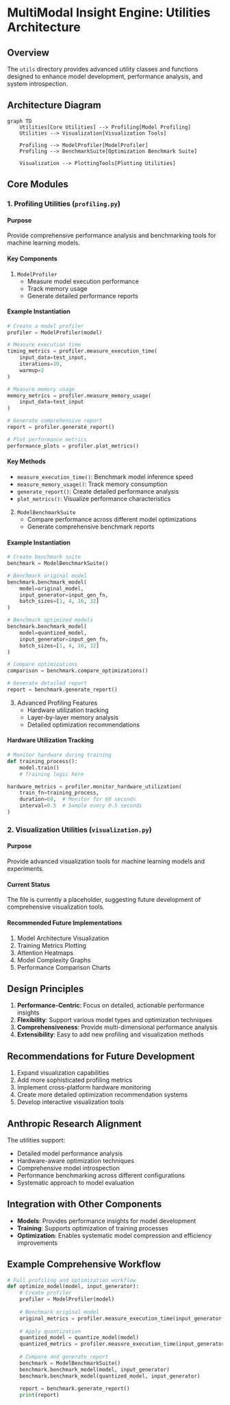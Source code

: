 # MultiModal Insight Engine: Utilities Architecture

## Overview

The `utils` directory provides advanced utility classes and functions designed to enhance model development, performance analysis, and system introspection.

## Architecture Diagram

```mermaid
graph TD
    Utilities[Core Utilities] --> Profiling[Model Profiling]
    Utilities --> Visualization[Visualization Tools]
    
    Profiling --> ModelProfiler[ModelProfiler]
    Profiling --> BenchmarkSuite[Optimization Benchmark Suite]
    
    Visualization --> PlottingTools[Plotting Utilities]
```

## Core Modules

### 1. Profiling Utilities (`profiling.py`)

#### Purpose
Provide comprehensive performance analysis and benchmarking tools for machine learning models.

#### Key Components

1. `ModelProfiler`
   - Measure model execution performance
   - Track memory usage
   - Generate detailed performance reports

#### Example Instantiation
```python
# Create a model profiler
profiler = ModelProfiler(model)

# Measure execution time
timing_metrics = profiler.measure_execution_time(
    input_data=test_input,
    iterations=10,
    warmup=2
)

# Measure memory usage
memory_metrics = profiler.measure_memory_usage(
    input_data=test_input
)

# Generate comprehensive report
report = profiler.generate_report()

# Plot performance metrics
performance_plots = profiler.plot_metrics()
```

#### Key Methods
- `measure_execution_time()`: Benchmark model inference speed
- `measure_memory_usage()`: Track memory consumption
- `generate_report()`: Create detailed performance analysis
- `plot_metrics()`: Visualize performance characteristics

2. `ModelBenchmarkSuite`
   - Compare performance across different model optimizations
   - Generate comprehensive benchmark reports

#### Example Instantiation
```python
# Create benchmark suite
benchmark = ModelBenchmarkSuite()

# Benchmark original model
benchmark.benchmark_model(
    model=original_model,
    input_generator=input_gen_fn,
    batch_sizes=[1, 4, 16, 32]
)

# Benchmark optimized models
benchmark.benchmark_model(
    model=quantized_model,
    input_generator=input_gen_fn,
    batch_sizes=[1, 4, 16, 32]
)

# Compare optimizations
comparison = benchmark.compare_optimizations()

# Generate detailed report
report = benchmark.generate_report()
```

3. Advanced Profiling Features
   - Hardware utilization tracking
   - Layer-by-layer memory analysis
   - Detailed optimization recommendations

#### Hardware Utilization Tracking
```python
# Monitor hardware during training
def training_process():
    model.train()
    # Training logic here

hardware_metrics = profiler.monitor_hardware_utilization(
    train_fn=training_process,
    duration=60,  # Monitor for 60 seconds
    interval=0.5  # Sample every 0.5 seconds
)
```

### 2. Visualization Utilities (`visualization.py`)

#### Purpose
Provide advanced visualization tools for machine learning models and experiments.

#### Current Status
The file is currently a placeholder, suggesting future development of comprehensive visualization tools.

#### Recommended Future Implementations
1. Model Architecture Visualization
2. Training Metrics Plotting
3. Attention Heatmaps
4. Model Complexity Graphs
5. Performance Comparison Charts

## Design Principles

1. **Performance-Centric**: Focus on detailed, actionable performance insights
2. **Flexibility**: Support various model types and optimization techniques
3. **Comprehensiveness**: Provide multi-dimensional performance analysis
4. **Extensibility**: Easy to add new profiling and visualization methods

## Recommendations for Future Development

1. Expand visualization capabilities
2. Add more sophisticated profiling metrics
3. Implement cross-platform hardware monitoring
4. Create more detailed optimization recommendation systems
5. Develop interactive visualization tools

## Anthropic Research Alignment

The utilities support:
- Detailed model performance analysis
- Hardware-aware optimization techniques
- Comprehensive model introspection
- Performance benchmarking across different configurations
- Systematic approach to model evaluation

## Integration with Other Components

- **Models**: Provides performance insights for model development
- **Training**: Supports optimization of training processes
- **Optimization**: Enables systematic model compression and efficiency improvements

## Example Comprehensive Workflow

```python
# Full profiling and optimization workflow
def optimize_model(model, input_generator):
    # Create profiler
    profiler = ModelProfiler(model)
    
    # Benchmark original model
    original_metrics = profiler.measure_execution_time(input_generator(32))
    
    # Apply quantization
    quantized_model = quantize_model(model)
    quantized_metrics = profiler.measure_execution_time(input_generator(32))
    
    # Compare and generate report
    benchmark = ModelBenchmarkSuite()
    benchmark.benchmark_model(model, input_generator)
    benchmark.benchmark_model(quantized_model, input_generator)
    
    report = benchmark.generate_report()
    print(report)
```

